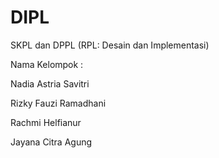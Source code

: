 # DIPL
SKPL dan DPPL (RPL: Desain dan Implementasi)

Nama Kelompok :

Nadia Astria Savitri

Rizky Fauzi Ramadhani

Rachmi Helfianur

Jayana Citra Agung
